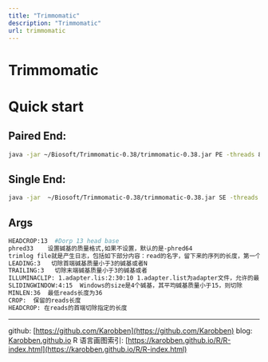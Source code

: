 ```yaml
---
title: "Trimmomatic"
description: "Trimmomatic"
url: trimmomatic
---
```


# Trimmomatic

# Quick start

## Paired End:
```bash
java -jar ~/Biosoft/Trimmomatic-0.38/trimmomatic-0.38.jar PE -threads 8 -phred33 input_forward.fq.gz input_reverse.fq.gz output_forward_paired.fq.gz output_forward_unpaired.fq.gz output_reverse_paired.fq.gz output_reverse_unpaired.fq.gz ILLUMINACLIP:TruSeq3-PE.fa:2:30:10 LEADING:3 TRAILING:3 SLIDINGWINDOW:4:15 MINLEN:36
```

## Single End:
```bash
java -jar  ~/Biosoft/Trimmomatic-0.38/trimmomatic-0.38.jar SE -threads 8 -phred33 SRR771602.fastq 2.fq ILLUMINACLIP:TruSeq3-SE:2:30:10 LEADING:3 TRAILING:3 SLIDINGWINDOW:4:15 MINLEN:36
```

## Args
```bash
HEADCROP:13  #Dorp 13 head base
phred33    设置碱基的质量格式,如果不设置，默认的是-phred64
trimlog file就是产生日志，包括如下部分内容：read的名字，留下来的序列的长度，第一个碱基的起始位置，从开始trimmed的长度，最后的一个碱基位于初始read的位置，最后trimmed的数量，其他步骤产生的日志
LEADING:3   切除首端碱基质量小于3的碱基或者N
TRAILING:3   切除末端碱基质量小于3的碱基或者
ILLUMINACLIP: 1.adapter.lis:2:30:10 1.adapter.list为adapter文件，允许的最大mismatch 数，palindrome模式下匹配碱基数阈值：simple模式下的匹配碱基数阈值
SLIDINGWINDOW:4:15  Windows的size是4个碱基，其平均碱基质量小于15，则切除
MINLEN:36  最低reads长度为36
CROP:  保留的reads长度
HEADCROP: 在reads的首端切除指定的长度
```

---
github: [https://github.com/Karobben](https://github.com/Karobben)
blog: [Karobben.github.io](http://Karobben.github.io)
R 语言画图索引: [https://karobben.github.io/R/R-index.html](https://karobben.github.io/R/R-index.html)
